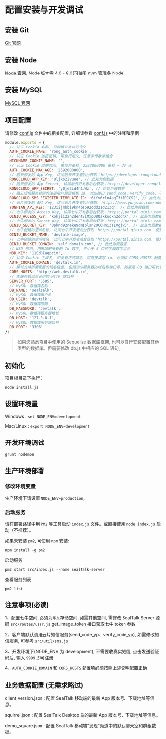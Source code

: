 # 配置安装与开发调试

## 安装 Git

[Git 官网](https://git-scm.com/downloads)

## 安装 Node

[Node 官网](https://nodejs.org), Node 版本需 4.0 - 8.0(可使用 nvm 管理多 Node)

## 安装 MySQL

[MySQL 官网](https://www.mysql.com/)

## 项目配置

请修改 [conf.js](../src/conf.js) 文件中的相关配置, 详细请参看 [conf.js](../src/conf.js) 中的注释和示例

```js
module.exports = {
  // 认证 Cookie 名称, 可根据业务自行定义
  AUTH_COOKIE_NAME: 'rong_auth_cookie', 
  // 认证 Cookie 加密密钥, 可自行定义, 任意字母数字组合
  NICKNAME_COOKIE_NAME: '', 
  // 认证 Cookie 过期时间, 单位为毫秒, 2592000000 毫秒 = 30 天
  AUTH_COOKIE_MAX_AGE: '2592000000', 
  // 融云颁发的 App Key, 访问融云开发者后台获取：https://developer.rongcloud.cn
  RONGCLOUD_APP_KEY: '8ljko22vuee', // 此处为假数据
  // 融云颁发的 App Secret, 访问融云开发者后台获取：https://developer.rongcloud.cn
  RONGCLOUD_APP_SECRET: 'y0je2id4h1LWz', // 此处为假数据
  // 融云短信服务提供的注册用户短信模板 Id, 对应接口 send_code、verify_code. 不使用此接口可不填(客户端默认使用云片短信服务)
  RONGCLOUD_SMS_REGISTER_TEMPLATE_ID: '6iYv6rln4agT3tIPJCS2', // 此处为假数据
  // 云片颁发的 API Key, 访问云片开发者后台获取: https://www.yunpian.com/admin/main, 对应接口 send_code_yp、verify_code_yp. 不使用此接口可不填
  YUNPIAN_API_KEY: '123iijmbbi9kn4bsp92odd21d213q', // 此处为假数据
  // 七牛颁发的 Access Key, 访问七牛开发者后台获取：https://portal.qiniu.com. 使用上传服务需配置此项
  QINIU_ACCESS_KEY: 'kokjii22n2dentEiMxpQ8Qskkookn2ddnX', // 此处为假数据
  // 七牛颁发的 Secret Key, 访问七牛开发者后台获取：https://portal.qiniu.com. 使用上传服务需配置此项
  QINIU_SECRET_KEY: '0pknd92neke9dm1plsn20C6Hni3TIVgjw5', // 此处为假数据
  // 七牛创建的空间名称, 访问七牛开发者后台获取：https://portal.qiniu.com. 使用上传服务需配置此项
  QINIU_BUCKET_NAME: 'devtalk-image', 
  // 七牛创建的空间域名, 访问七牛开发者后台获取：https://portal.qiniu.com. 使用上传服务需配置此项
  QINIU_BUCKET_DOMAIN: 'self.domain.com', // 此处为假数据
  // N3D 密钥, 用来加密所有的 Id 数字, 不小于 5 位的字母数字组合
  N3D_KEY: '11EdDIaqpcim', 
  // 认证 Cookie 主域名, 如没有正式域名, 可直接填写 ip. 必须和 CORS_HOSTS 配置项在相同的顶级域下. 比如 Server 地址为: api.sealtalk.im, Web 地址为: web.sealtalk.im, 此项需填写: sealtalk.im
  AUTH_COOKIE_DOMAIN: 'devtalk.im',
  // 跨域支持所需配置的域名信息, 包括请求服务器的域名和端口号, 如果是 80 端口可以省略端口号. 比如: http://web.sealtalk.im. 如没有正式域名, 可直接填写 ip. 如没有 web 端, 此项可不填
  CORS_HOSTS: 'http://web.devtalk.im',
  // 本服务启动后占用的 HTTP 端口号
  SERVER_PORT: '8585', 
  // MySQL 数据库名称
  DB_NAME: 'sealtalk', 
  // MySQL 数据库用户名
  DB_USER: 'devtalk', 
  // MySQL 数据库密码
  DB_PASSWORD: 'devtalk', 
  // MySQL 数据库服务器地址
  DB_HOST: '127.0.0.1', 
  // MySQL 数据库服务端口号
  DB_PORT: '3306' 
};
```

> 如果您熟悉项目中使用的 Sequelize 数据库框架, 也可以自行安装配置其他类型的数据库。但需要修改 db.js 中相应的 SQL 语句。

## 初始化

项目根目录下执行：

```
node install.js
```

## 设置环境量                       
                                             
Windows   : `set NODE_ENV=development`    
                                         
Mac/Linux : `export NODE_ENV=development`

## 开发环境调试

```
grunt nodemon
```

## 生产环境部署

### 修改环境变量

生产环境下请设置 `NODE_ENV=production`。

### 启动服务

请在部署路径中用 `PM2` 等工具启动 `index.js` 文件。或直接使用 `node index.js` 启动（不推荐）。

如果未安装 `pm2`, 可使用 `npm` 安装:

```
npm install -g pm2
```

启动服务

```
pm2 start src/index.js --name sealtalk-server
```

查看服务列表

```
pm2 list
```

## 注意事项(必读)

1、配置七牛空间, 必须为`华东`存储空间. 如需其他空间, 需修改 SealTalk Server 源码 `src/routes/user.js` get_image_token 接口获取七牛 token 参数

2、客户端默认调用云片短信服务(send_code_yp、verify_code_yp), 如需修改短信服务, 可参考 `src/util/sms.js`

3、开发环境下(NODE_ENV 为 development), 不需要收真实短信, 点击发送验证码后, 输入 `9999` 即可注册

4、`AUTH_COOKIE_DOMAIN` 和 `CORS_HOSTS` 配置项必须按照上述说明配置正确

## 业务数据配置 (无需求略过)

client_version.json : 配置 SealTalk 移动端的最新 App 版本号、下载地址等信息。

squirrel.json : 配置 SealTalk Desktop 端的最新 App 版本号、下载地址等信息。

demo_square.json : 配置 SealTalk 移动端“发现”频道中的默认聊天室和群组数据。